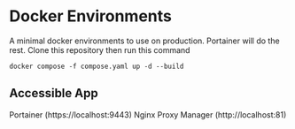 # Docker Environments

A minimal docker environments to use on production. Portainer will do the rest. Clone this repository then run this command

```
docker compose -f compose.yaml up -d --build
```

## Accessible App

Portainer (https://localhost:9443)
Nginx Proxy Manager (http://localhost:81)